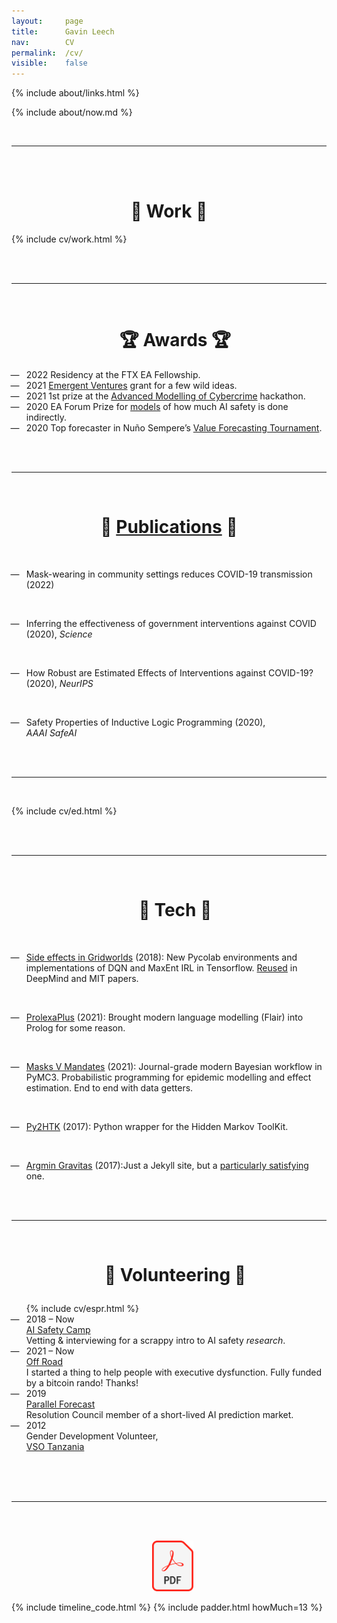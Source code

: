 ```yaml
---
layout: 	page
title: 		Gavin Leech
nav: 		CV
permalink:	/cv/
visible:	false
---
```


{%  include about/links.html  %}

{%  include about/now.md  %}

<!-- <div class="note">
  <div class="title">
    I'm a technical generalist
    <br>
  </div> 
  <div class="insides">
    <ul>
      <li>
        <a href="researches/">Need to model something?</a>
      </li>
      
      <li>
        <a href="researches/#service">Need research critiqued?</a>
      </li>
      
      <li>
        <a href="{{pred}}">Forecasting arbitrary events?</a>
      </li>
      <li>
        <a href="/stims">Need</a> <a href="/fermi">something</a> <a href="/games-of-life">difficult</a> explained?
      </li>
      <br>
      
      <li>
        I built machine learning pipelines at <a href="{{axafort}}">a Fortune 100</a> company.
      </li>
      
      <li>
        Also <a href="{{metha}}">medical device firmware</a> and web apps.
      </li>
      <br>
      <li>
        Need an unreasonable amount of these things fast?<br>
        <a href="/psych">I do that for fun</a>.
      </li>
  </ul>
  </div>
</div> -->

<br>

<hr />

<br>

<br>
<center>
  <h1 class="titl">
    💪 Work 💪
  </h1>
</center>

{%  include cv/work.html  %}

<br><br>

<hr />

<br>


<center>
  <h1 class="titl">
    &nbsp;&nbsp;
    🏆 Awards 🏆
  </h1>
</center>


<section class="timeline cv prize">
  <ul>
     <li>
      <div>
        <time>
          2022
        </time>
        Residency at the FTX EA Fellowship.
      </div>
    </li>
<!--  -->
<!--  -->
     <li>
      <div>
        <time>
          2021
        </time>
        <a href="{{tc}}">Emergent Ventures</a> grant for a few wild ideas.
      </div>
    </li>
    <!--  -->
    <li>
      <div>
        <time>
          2021
        </time>
        1st prize at the <a href="{{amoc}}">Advanced Modelling of Cybercrime</a> hackathon.
      </div>
    </li>
    <!--  -->
    <li>
      <div>
        <time>
          2020
        </time>
        EA Forum Prize for <a href="{{aiac}}">models</a> of how much AI safety is done indirectly.
      </div>
    </li>
    <!--  -->
    <li>
      <div>
        <time>
          2020
        </time>
        Top forecaster in Nuño Sempere’s <a href="{{vtf}}">Value Forecasting Tournament</a>.
      </div>
    </li>
</ul>
</section>


<br><br>

<hr />

<br>

<center>
  <h1 class="titl">
    📃
    <a class="pubs" href="/researches">Publications</a>
    📃
  </h1>
</center>

<br>

* <time>
      Mask-wearing in community settings reduces COVID-19 transmission<br><span style="font-weight: normal;">(2022)<!-- <i>PNAS</i> --> </span>
  </time> 
<br>

* <time>
      Inferring the effectiveness of government interventions against COVID<br><span style="font-weight: normal;">(2020),
      <i>Science</i>
    </span>
  </time> 
<br>

* <time>
      How Robust are Estimated Effects of Interventions against COVID-19?<br><span style="font-weight: normal;">(2020), <i>NeurIPS</i>
      </span>
  </time> 
<br>

* <time>
    Safety Properties of Inductive Logic Programming
    <span style="font-weight: normal;">
      (2020),<br>
      <i>AAAI SafeAI</i>
    </span>
  

<br><br>

<hr />

<br>

{%  include cv/ed.html  %}

<br><br>

<hr />

<br>


<center>
  <h1 class="titl">
  &nbsp;&nbsp;
   🐞 Tech 🐞 
  </h1>
  <br>
</center>


* <time><a href="/grids">Side effects in Gridworlds</a> (2018):</time> New Pycolab environments and implementations of DQN and MaxEnt IRL in Tensorflow. <a href="{{citess}}">Reused</a> in DeepMind and MIT papers.

<br>

* <time><a href="{{prolexa}}">ProlexaPlus</a> (2021):</time>
Brought modern language modelling (Flair) into Prolog for some reason.

<br>

* <time><a href="{{masksman}}">Masks V Mandates</a> (2021):</time>
Journal-grade modern Bayesian workflow in PyMC3. Probabilistic programming for epidemic modelling and effect estimation. End to end with data getters.

<br>

* <time><a href="{{htk}}">Py2HTK</a> (2017):</time>
Python wrapper for the Hidden Markov ToolKit.

<br>

* <time><a href="{{argg}}">Argmin Gravitas</a> (2017):</time>Just a Jekyll site, but a <a href="/colophon">particularly satisfying</a> one.

<br><br>

<hr />

<br>


<!-- <center>
  <h1>
  &nbsp;&nbsp;
   📈 Stats 📈 
  </h1>
  Brier score 
  Start <a href="{{g}}">reviewing</a> everything I read.<br>
</center>
 -->

<!-- <br>

<hr />

<br>
 -->
<center>
  <h1 class="titl">

  &nbsp;&nbsp;
  🙋 Volunteering 🙋
  </h1>
</center>

<section class="timeline cv vol">
  <ul>
    {%  include cv/espr.html  %}
    <!--  -->
    <li>
      <div>
        <time>
          2018 – Now
          <br class="break">
          <!--  -->
          <a class="org" href="aisafety.camp">AI Safety Camp</a>
          <br class="break">
        </time>
        Vetting & interviewing for a scrappy intro to AI safety <i>research</i>.
      </div>
    </li>
    <!--  -->
    <li>
      <div>
        <time>
          2021 – Now
          <br class="break">
          <!--  -->
          <a class="org" href="{{offf}}">Off Road</a>
          <br class="break">
        </time>
        I started a thing to help people with executive dysfunction. Fully funded by a bitcoin rando! Thanks!
      </div>
    </li>
    <!--  -->
    <li>
      <div>
        <time>
          2019
          <br class="break">
            <a href="{{parallel}}" class="org">Parallel Forecast</a>
          <br>
        </time>
        Resolution Council member of a short-lived AI prediction market.
      </div>
    </li>
    <!--  -->
    <li>
      <div>
        <time>
          2012
          <br class="break">
          <span class="org">
            Gender Development Volunteer,
          </span>
          <br>
          <a class="org" href="{{vso}}">VSO Tanzania</a><br>
        </time>
          <br class="break">
          <br class="break">
      </div>
    </li>
</ul>
</section>

<br>

<hr />

<br><br>

<center>
  &nbsp;&nbsp;
  <a target="_blank" href="/cv.pdf">
     <img width="13%"  src="/img/PDF_file_icon.svg" />
  </a>
</center>


<style>
  .pubs:hover {
    color: #006800
  }
  .note{
    margin-top:1.5em;width:80%;margin-left:auto;margin-right:auto;background-color:aliceblue;border-radius:5px;margin-bottom:1em
  }

  ul {
    list-style-type: '—   ';
  }

</style>

{%	include timeline_code.html		%}
{%  include padder.html   howMuch=13  %}
